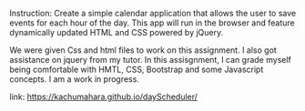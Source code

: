 Instruction: Create a simple calendar application that allows the user to save events for each hour of the day. This app will run in the browser and feature dynamically updated HTML and CSS powered by jQuery.

We were given Css and html files to work on this assignment. I also got assistance on jquery from my tutor. In this assisgnment, I can grade myself being comfortable with HMTL, CSS, Bootstrap and some Javascript concepts. I am a work in progress.

link: https://kachumahara.github.io/dayScheduler/
